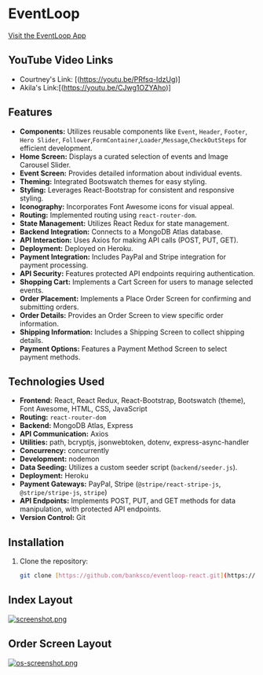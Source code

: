 # EventLoop
[Visit the EventLoop App](https://apple-pie-03597-d1b1c78536a9.herokuapp.com/)

## YouTube Video Links 
- Courtney's Link: [(https://youtu.be/PRfsq-IdzUg)]
- Akila's Link:[(https://youtu.be/CJwg1OZYAho)]

## Features

- **Components:** Utilizes reusable components like `Event`, `Header`, `Footer`, `Hero Slider`, `Follower`,`FormContainer`,`Loader`,`Message`,`CheckOutSteps` for efficient development.
- **Home Screen:** Displays a curated selection of events and Image Carousel Slider.
- **Event Screen:** Provides detailed information about individual events.
- **Theming:** Integrated Bootswatch themes for easy styling.
- **Styling:** Leverages React-Bootstrap for consistent and responsive styling.
- **Iconography:** Incorporates Font Awesome icons for visual appeal.
- **Routing:** Implemented routing using `react-router-dom`.
- **State Management:** Utilizes React Redux for state management.
- **Backend Integration:** Connects to a MongoDB Atlas database.
- **API Interaction:** Uses Axios for making API calls (POST, PUT, GET).
- **Deployment:** Deployed on Heroku.
- **Payment Integration:** Includes PayPal and Stripe integration for payment processing.
- **API Security:** Features protected API endpoints requiring authentication.
- **Shopping Cart:** Implements a Cart Screen for users to manage selected events.
- **Order Placement:** Implements a Place Order Screen for confirming and submitting orders.
- **Order Details:** Provides an Order Screen to view specific order information.
- **Shipping Information:** Includes a Shipping Screen to collect shipping details.
- **Payment Options:** Features a Payment Method Screen to select payment methods.

## Technologies Used

- **Frontend:** React, React Redux, React-Bootstrap, Bootswatch (theme), Font Awesome, HTML, CSS, JavaScript
- **Routing:** `react-router-dom`
- **Backend:** MongoDB Atlas, Express
- **API Communication:** Axios
- **Utilities:** path, bcryptjs, jsonwebtoken, dotenv, express-async-handler
- **Concurrency:** concurrently
- **Development:** nodemon
- **Data Seeding:** Utilizes a custom seeder script (`backend/seeder.js`).
- **Deployment:** Heroku
- **Payment Gateways:** PayPal, Stripe (`@stripe/react-stripe-js`, `@stripe/stripe-js`, `stripe`)
- **API Endpoints:** Implements POST, PUT, and GET methods for data manipulation, with protected API endpoints.
- **Version Control:** Git

## Installation

1. Clone the repository:
   ```bash
   git clone [https://github.com/banksco/eventloop-react.git](https://github.com/banksco/eventloop-react.git)
## Index Layout
[![screenshot.png](https://i.postimg.cc/5Nm3qDKC/screenshot.png)](https://postimg.cc/jLLPR3bx)

## Order Screen Layout
[![os-screenshot.png](https://i.postimg.cc/J7SKjcgN/os-screenshot.png)](https://postimg.cc/mhNQsMTk)

